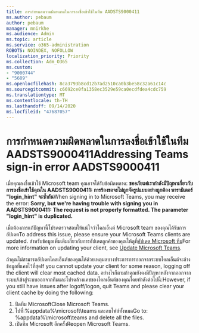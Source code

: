 ```yaml
---
title: การกำหนดความผิดพลาดในการลงชื่อเข้าใช้ในทีม AADSTS9000411
ms.author: pebaum
author: pebaum
manager: mnirkhe
ms.audience: Admin
ms.topic: article
ms.service: o365-administration
ROBOTS: NOINDEX, NOFOLLOW
localization_priority: Priority
ms.collection: Adm_O365
ms.custom:
- "9000744"
- "5689"
ms.openlocfilehash: 8ca3793b8cd12b7ad2510ca0b3be58c32a61c14c
ms.sourcegitcommit: c6692ce0fa1358ec3529e59ca0ecdfdea4cdc759
ms.translationtype: MT
ms.contentlocale: th-TH
ms.lasthandoff: 09/14/2020
ms.locfileid: "47687057"
---
```

# <a name="addressing-teams-sign-in-error-aadsts9000411"></a><span data-ttu-id="44d2c-102">การกำหนดความผิดพลาดในการลงชื่อเข้าใช้ในทีม AADSTS9000411</span><span class="sxs-lookup"><span data-stu-id="44d2c-102">Addressing Teams sign-in error AADSTS9000411</span></span>

<span data-ttu-id="44d2c-103">เมื่อคุณลงชื่อเข้าใช้ Microsoft team คุณอาจได้รับข้อผิดพลาด: **ขออภัยแต่เรากำลังมีปัญหาเกี่ยวกับการลงชื่อเข้าใช้คุณใน AADSTS9000411: การร้องขอจะไม่ถูกจัดรูปแบบอย่างถูกต้อง พารามิเตอร์ "login_hint" จะซ้ำกัน**</span><span class="sxs-lookup"><span data-stu-id="44d2c-103">When signing in to Microsoft Teams, you may receive the error: **Sorry, but we're having trouble with signing you in AADSTS9000411: The request is not properly formatted. The parameter "login_hint" is duplicated.**</span></span>

<span data-ttu-id="44d2c-104">เมื่อต้องการแก้ปัญหานี้โปรดตรวจสอบให้แน่ใจว่าไคลเอ็นต์ Microsoft team ของคุณได้รับการอัปเดต</span><span class="sxs-lookup"><span data-stu-id="44d2c-104">To address this issue, please ensure your Microsoft Teams clients are updated.</span></span> <span data-ttu-id="44d2c-105">สำหรับข้อมูลเพิ่มเติมเกี่ยวกับการอัปเดตลูกค้าของคุณให้ดูที่[อัปเดต Microsoft ทีม](https://support.office.com/article/Update-Microsoft-Teams-535a8e4b-45f0-4f6c-8b3d-91bca7a51db1)</span><span class="sxs-lookup"><span data-stu-id="44d2c-105">For more information on updating your client, see [Update Microsoft Teams](https://support.office.com/article/Update-Microsoft-Teams-535a8e4b-45f0-4f6c-8b3d-91bca7a51db1).</span></span>

<span data-ttu-id="44d2c-106">ถ้าคุณไม่สามารถอัปเดตไคลเอ็นต์ของคุณได้ด้วยเหตุผลบางประการการออกจากระบบไคลเอ็นต์จะล้างข้อมูลที่แคชไว้ที่สุด</span><span class="sxs-lookup"><span data-stu-id="44d2c-106">If you cannot update your client for some reason, logging off the client will clear most cached data.</span></span> <span data-ttu-id="44d2c-107">อย่างไรก็ตามถ้าคุณยังคงมีปัญหาหลังจากออกจากระบบ/เข้าสู่ระบบออกจากทีมและโปรดล้างแคชของไคลเอ็นต์ของคุณโดยทำดังต่อไปนี้:</span><span class="sxs-lookup"><span data-stu-id="44d2c-107">However, if you still have issues after logoff/logon, quit Teams and please clear your client cache by doing the following:</span></span>
1. <span data-ttu-id="44d2c-108">ปิดทีม Microsoft</span><span class="sxs-lookup"><span data-stu-id="44d2c-108">Close Microsoft Teams.</span></span>
2. <span data-ttu-id="44d2c-109">ไปที่:%appdata%\microsoft\teams และลบไฟล์ทั้งหมด</span><span class="sxs-lookup"><span data-stu-id="44d2c-109">Go to: %appdata%\microsoft\teams and delete all the files.</span></span>
3. <span data-ttu-id="44d2c-110">เปิดทีม Microsoft อีกครั้ง</span><span class="sxs-lookup"><span data-stu-id="44d2c-110">Reopen Microsoft Teams.</span></span>
